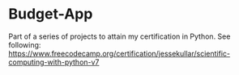 # Budget-App
Part of a series of projects to attain my certification in Python. See following: https://www.freecodecamp.org/certification/jessekullar/scientific-computing-with-python-v7
